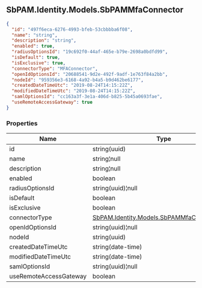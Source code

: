 
<h2 id="tocS_SbPAM.Identity.Models.SbPAMMfaConnector">SbPAM.Identity.Models.SbPAMMfaConnector</h2>

<a id="schemasbpam.identity.models.sbpammfaconnector"></a>
<a id="schema_SbPAM.Identity.Models.SbPAMMfaConnector"></a>
<a id="tocSsbpam.identity.models.sbpammfaconnector"></a>
<a id="tocssbpam.identity.models.sbpammfaconnector"></a>

```json
{
  "id": "497f6eca-6276-4993-bfeb-53cbbbba6f08",
  "name": "string",
  "description": "string",
  "enabled": true,
  "radiusOptionsId": "19c692f0-44af-465e-b79e-2698a0bdfd99",
  "isDefault": true,
  "isExclusive": true,
  "connectorType": "MFAConnector",
  "openIdOptionsId": "20688541-9d2e-492f-9adf-1e763f84a2bb",
  "nodeId": "959356e3-6168-4a92-b4a5-b9d462be6177",
  "createdDateTimeUtc": "2019-08-24T14:15:22Z",
  "modifiedDateTimeUtc": "2019-08-24T14:15:22Z",
  "samlOptionsId": "cc163a3f-3e1a-406d-b825-5b45a0693fae",
  "useRemoteAccessGateway": true
}

```

### Properties

|Name|Type|Required|Restrictions|Description|
|---|---|---|---|---|
|id|string(uuid)|false|none|none|
|name|string¦null|false|none|none|
|description|string¦null|false|none|none|
|enabled|boolean|false|none|none|
|radiusOptionsId|string(uuid)¦null|false|none|none|
|isDefault|boolean|false|none|none|
|isExclusive|boolean|false|none|none|
|connectorType|[SbPAM.Identity.Models.SbPAMMfaConnectorType](../Models/sbpam.identity.models.sbpammfaconnectortype.md)|false|none|none|
|openIdOptionsId|string(uuid)¦null|false|none|none|
|nodeId|string(uuid)|false|none|none|
|createdDateTimeUtc|string(date-time)|false|none|none|
|modifiedDateTimeUtc|string(date-time)|false|none|none|
|samlOptionsId|string(uuid)¦null|false|none|none|
|useRemoteAccessGateway|boolean|false|none|none|


